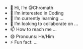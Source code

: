 - 👋 Hi, I’m @Chromath
- 👀 I’m interested in Coding
- 🌱 I’m currently learning ...
- 💞️ I’m looking to collaborate on ...
- 📫 How to reach me ...
- 😄 Pronouns: He/Him
- ⚡ Fun fact: ...

<!---
Chromath/Chromath is a ✨ special ✨ repository because its `README.md` (this file) appears on your GitHub profile.
You can click the Preview link to take a look at your changes.
--->
